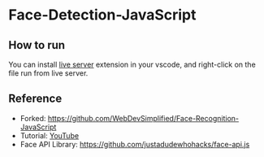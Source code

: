 # Face-Detection-JavaScript

## How to run

You can install [live server](https://ritwickdey.github.io/vscode-live-server/) extension in your vscode, and right-click on the file run from live server.

## Reference

- Forked: https://github.com/WebDevSimplified/Face-Recognition-JavaScript
- Tutorial: [YouTube](https://www.youtube.com/watch?v=AZ4PdALMqx0)
- Face API Library: https://github.com/justadudewhohacks/face-api.js
